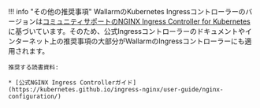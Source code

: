 !!! info "その他の推奨事項"
    WallarmのKubernetes Ingressコントローラーのバージョンは[コミュニティサポートのNGINX Ingress Controller for Kubernetes](https://github.com/kubernetes/ingress-nginx)に基づいています。そのため、公式Ingressコントローラーのドキュメントやインターネット上の推奨事項の大部分がWallarmのIngressコントローラーにも適用されます。
    
    推奨する読書資料:
    
    * [公式NGINX Ingress Controllerガイド](https://kubernetes.github.io/ingress-nginx/user-guide/nginx-configuration/)